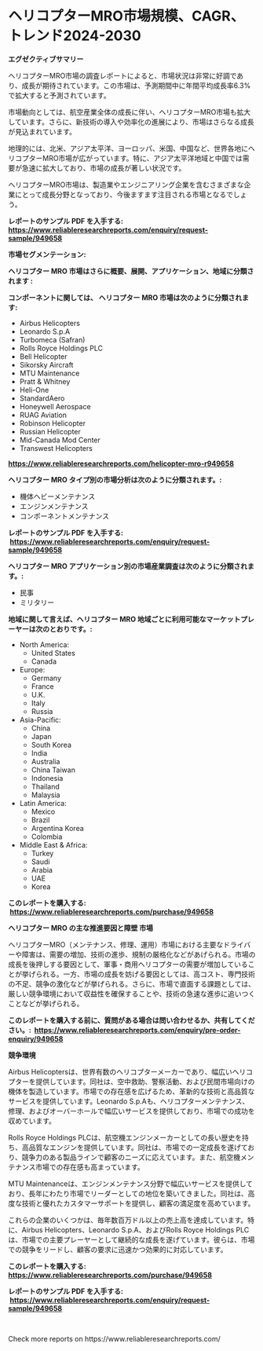 <p><h1>ヘリコプターMRO市場規模、CAGR、トレンド2024-2030</h1></p><p><strong>エグゼクティブサマリー</strong></p>
<p><p>ヘリコプターMRO市場の調査レポートによると、市場状況は非常に好調であり、成長が期待されています。この市場は、予測期間中に年間平均成長率6.3%で拡大すると予測されています。</p><p>市場動向としては、航空産業全体の成長に伴い、ヘリコプターMRO市場も拡大しています。さらに、新技術の導入や効率化の進展により、市場はさらなる成長が見込まれています。</p><p>地理的には、北米、アジア太平洋、ヨーロッパ、米国、中国など、世界各地にヘリコプターMRO市場が広がっています。特に、アジア太平洋地域と中国では需要が急速に拡大しており、市場の成長が著しい状況です。</p><p>ヘリコプターMRO市場は、製造業やエンジニアリング企業を含むさまざまな企業にとって成長分野となっており、今後ますます注目される市場となるでしょう。</p></p>
<p><strong>レポートのサンプル PDF を入手する: <a href="https://www.reliableresearchreports.com/enquiry/request-sample/949658">https://www.reliableresearchreports.com/enquiry/request-sample/949658</a></strong></p>
<p><strong>市場セグメンテーション:</strong></p>
<p><strong> ヘリコプター MRO 市場はさらに概要、展開、アプリケーション、地域に分類されます :</strong></p>
<p><strong>コンポーネントに関しては、 ヘリコプター MRO 市場は次のように分類されます: &nbsp;</strong></p>
<p><ul><li>Airbus Helicopters</li><li>Leonardo S.p.A</li><li>Turbomeca (Safran)</li><li>Rolls Royce Holdings PLC</li><li>Bell Helicopter</li><li>Sikorsky Aircraft</li><li>MTU Maintenance</li><li>Pratt & Whitney</li><li>Heli-One</li><li>StandardAero</li><li>Honeywell Aerospace</li><li>RUAG Aviation</li><li>Robinson Helicopter</li><li>Russian Helicopter</li><li>Mid-Canada Mod Center</li><li>Transwest Helicopters</li></ul></p>
<p><strong><a href="https://www.reliableresearchreports.com/helicopter-mro-r949658">https://www.reliableresearchreports.com/helicopter-mro-r949658</a></strong></p>
<p><strong> ヘリコプター MRO タイプ別の市場分析は次のように分類されます。:</strong></p>
<p><ul><li>機体ヘビーメンテナンス</li><li>エンジンメンテナンス</li><li>コンポーネントメンテナンス</li></ul></p>
<p><strong>レポートのサンプル PDF を入手する: &nbsp;<a href="https://www.reliableresearchreports.com/enquiry/request-sample/949658">https://www.reliableresearchreports.com/enquiry/request-sample/949658</a></strong></p>
<p><strong> ヘリコプター MRO アプリケーション別の市場産業調査は次のように分類されます。:</strong></p>
<p><ul><li>民事</li><li>ミリタリー</li></ul></p>
<p><strong>地域に関して言えば、ヘリコプター MRO 地域ごとに利用可能なマーケットプレーヤーは次のとおりです。:</strong></p>
<p><ul>
    <li>
        North America:
        <ul>
            <li>United States</li>
            <li>Canada</li>
        </ul>
    </li>
    <li>
        Europe:
        <ul>
            <li>Germany</li>
            <li>France</li>
            <li>U.K.</li>
            <li>Italy</li>
            <li>Russia</li>
        </ul>
    </li>
    <li>
        Asia-Pacific:
        <ul>
            <li>China</li>
            <li>Japan</li>
            <li>South Korea</li>
            <li>India</li>
            <li>Australia</li>
            <li>China Taiwan</li>
            <li>Indonesia</li>
            <li>Thailand</li>
            <li>Malaysia</li>
        </ul>
    </li>
    <li>
        Latin America:
        <ul>
            <li>Mexico</li>
            <li>Brazil</li>
            <li>Argentina Korea</li>
            <li>Colombia</li>
        </ul>
    </li>
    <li>
        Middle East & Africa:
        <ul>
            <li>Turkey</li>
            <li>Saudi</li>
            <li>Arabia</li>
            <li>UAE</li>
            <li>Korea</li>
        </ul>
    </li>
    </ul></p>
<p><strong>このレポートを購入する: &nbsp;<a href="https://www.reliableresearchreports.com/purchase/949658">https://www.reliableresearchreports.com/purchase/949658</a></strong></p>
<p><strong>ヘリコプター MRO の主な推進要因と障壁 市場</strong></p>
<p><p>ヘリコプターMRO（メンテナンス、修理、運用）市場における主要なドライバーや障害は、需要の増加、技術の進歩、規制の厳格化などがあげられる。市場の成長を後押しする要因として、軍事・商用ヘリコプターの需要が増加していることが挙げられる。一方、市場の成長を妨げる要因としては、高コスト、専門技術の不足、競争の激化などが挙げられる。さらに、市場で直面する課題としては、厳しい競争環境において収益性を確保することや、技術の急速な進歩に追いつくことなどが挙げられる。</p></p>
<p><strong>このレポートを購入する前に、質問がある場合は問い合わせるか、共有してください。:&nbsp; <a href="https://www.reliableresearchreports.com/enquiry/pre-order-enquiry/949658">https://www.reliableresearchreports.com/enquiry/pre-order-enquiry/949658</a></strong></p>
<p><strong>競争環境</strong></p>
<p><p>Airbus Helicoptersは、世界有数のヘリコプターメーカーであり、幅広いヘリコプターを提供しています。同社は、空中救助、警察活動、および民間市場向けの機体を製造しています。市場での存在感を広げるため、革新的な技術と高品質なサービスを提供しています。Leonardo S.p.Aも、ヘリコプターメンテナンス、修理、およびオーバーホールで幅広いサービスを提供しており、市場での成功を収めています。</p><p>Rolls Royce Holdings PLCは、航空機エンジンメーカーとしての長い歴史を持ち、高品質なエンジンを提供しています。同社は、市場での一定成長を遂げており、競争力のある製品ラインで顧客のニーズに応えています。また、航空機メンテナンス市場での存在感も高まっています。</p><p>MTU Maintenanceは、エンジンメンテナンス分野で幅広いサービスを提供しており、長年にわたり市場でリーダーとしての地位を築いてきました。同社は、高度な技術と優れたカスタマーサポートを提供し、顧客の満足度を高めています。</p><p>これらの企業のいくつかは、毎年数百万ドル以上の売上高を達成しています。特に、Airbus Helicopters、Leonardo S.p.A、およびRolls Royce Holdings PLCは、市場での主要プレーヤーとして継続的な成長を遂げています。彼らは、市場での競争をリードし、顧客の要求に迅速かつ効果的に対応しています。</p></p>
<p><strong>このレポートを購入する: &nbsp; <a href="https://www.reliableresearchreports.com/purchase/949658">https://www.reliableresearchreports.com/purchase/949658</a></strong></p>
<p><strong>レポートのサンプル PDF を入手する: &nbsp;<a href="https://www.reliableresearchreports.com/enquiry/request-sample/949658">https://www.reliableresearchreports.com/enquiry/request-sample/949658</a></strong><strong></strong></p>
<p>&nbsp;</p>
<p>Check more reports on https://www.reliableresearchreports.com/</p>